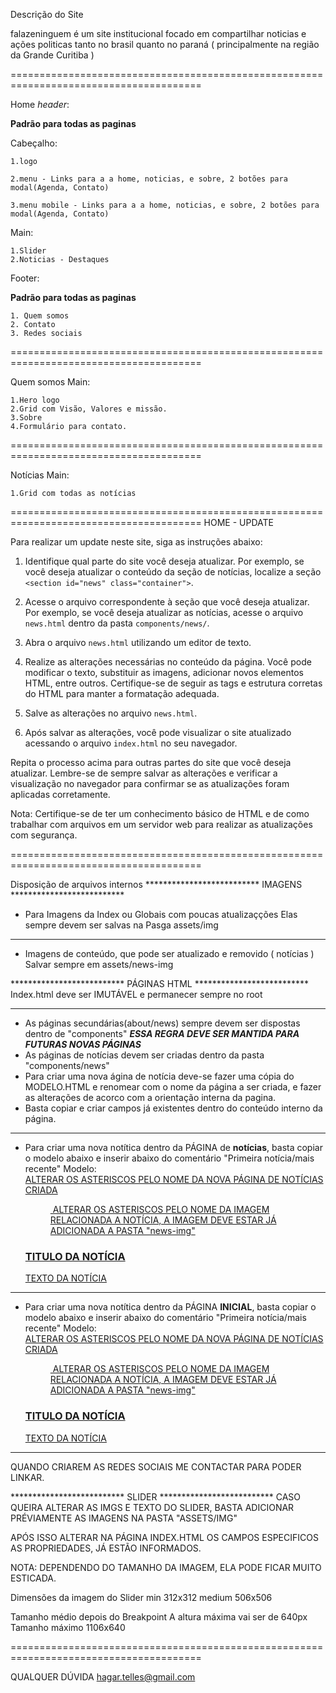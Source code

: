 
Descrição do Site

falazeninguem é um site institucional focado em compartilhar noticias e ações politicas tanto no brasil quanto no paraná ( principalmente na região da Grande Curitiba )



=======================================================================================

Home 
*header*:

**Padrão para todas as paginas**

Cabeçalho:
 
    1.logo
   
    2.menu - Links para a a home, noticias, e sobre, 2 botões para modal(Agenda, Contato) 
    
    3.menu mobile - Links para a a home, noticias, e sobre, 2 botões para modal(Agenda, Contato)


Main:
  
    1.Slider
    2.Noticias - Destaques

Footer:

**Padrão para todas as paginas**

    1. Quem somos
    2. Contato
    3. Redes sociais

=======================================================================================

Quem somos
Main:

    1.Hero logo
    2.Grid com Visão, Valores e missão.
    3.Sobre
    4.Formulário para contato.

=======================================================================================

Notícias
Main: 

    1.Grid com todas as notícias

=======================================================================================
HOME - UPDATE

Para realizar um update neste site, siga as instruções abaixo:

1. Identifique qual parte do site você deseja atualizar. Por exemplo, se você deseja atualizar o conteúdo da seção de notícias, localize a seção `<section id="news" class="container">`.

2. Acesse o arquivo correspondente à seção que você deseja atualizar. Por exemplo, se você deseja atualizar as notícias, acesse o arquivo `news.html` dentro da pasta `components/news/`.

3. Abra o arquivo `news.html` utilizando um editor de texto.

4. Realize as alterações necessárias no conteúdo da página. Você pode modificar o texto, substituir as imagens, adicionar novos elementos HTML, entre outros. Certifique-se de seguir as tags e estrutura corretas do HTML para manter a formatação adequada.

5. Salve as alterações no arquivo `news.html`.

6. Após salvar as alterações, você pode visualizar o site atualizado acessando o arquivo `index.html` no seu navegador.

Repita o processo acima para outras partes do site que você deseja atualizar. Lembre-se de sempre salvar as alterações e verificar a visualização no navegador para confirmar se as atualizações foram aplicadas corretamente.

Nota: Certifique-se de ter um conhecimento básico de HTML e de como trabalhar com arquivos em um servidor web para realizar as atualizações com segurança.

=======================================================================================

Disposição de arquivos internos
************************** IMAGENS **************************
- Para Imagens da Index ou Globais com poucas atualizaçções 
Elas sempre devem ser salvas na Pasga assets/img
***************************************
- Imagens de conteúdo, que pode ser atualizado e removido ( notícias )
Salvar sempre em assets/news-img

************************** PÁGINAS HTML **************************
Index.html deve ser IMUTÁVEL e permanecer sempre no root
***************************************
- As páginas secundárias(about/news) sempre devem ser dispostas dentro de "components"
***ESSA REGRA DEVE SER MANTIDA PARA FUTURAS NOVAS PÁGINAS***
- As páginas de notícias devem ser criadas dentro da pasta "components/news"
- Para criar uma nova ágina de notícia deve-se fazer uma cópia do MODELO.HTML e renomear com o nome da página a ser criada, e fazer as alterações de acorco com a orientação interna da pagina.
- Basta copiar e criar campos já existentes dentro do conteúdo interno da página.
***************************************
- Para criar uma nova notítica dentro da PÁGINA de **notícias**, basta copiar o modelo abaixo e inserir abaixo do comentário "Primeira notícia/mais recente"
Modelo:
                <div class="grid-element">
                    <a href="./news/****" target="_self"> ALTERAR OS ASTERISCOS PELO NOME DA NOVA PÁGINA DE NOTÍCIAS CRIADA
                        <figure class="grid-figure">
                            <img src="../assets/news-img/*****" alt="">
                        ALTERAR OS ASTERISCOS PELO NOME DA IMAGEM RELACIONADA A NOTÍCIA, A IMAGEM DEVE ESTAR JÁ ADICIONADA A PASTA "news-img"
                        </figure>
                        <div class="news-text-div">
                            <h3 class="news-title">TITULO DA NOTÍCIA</h3>
                            <p class="news-text">
                            TEXTO DA NOTÍCIA
                            </p>
                        </div>
                    </a>
                </div> 
***************************************
- Para criar uma nova notítica dentro da PÁGINA **INICIAL**, basta copiar o modelo abaixo e inserir abaixo do comentário "Primeira notícia/mais recente"
Modelo:
                <div class="grid-element">
                    <a href="./news/****" target="_self"> ALTERAR OS ASTERISCOS PELO NOME DA NOVA PÁGINA DE NOTÍCIAS CRIADA
                        <figure class="grid-figure">
                            <img src="../assets/news-img/*****" alt="">
                        ALTERAR OS ASTERISCOS PELO NOME DA IMAGEM RELACIONADA A NOTÍCIA, A IMAGEM DEVE ESTAR JÁ ADICIONADA A PASTA "news-img"
                        </figure>
                        <div class="news-text-div">
                            <h3 class="news-title">TITULO DA NOTÍCIA</h3>
                            <p class="news-text">
                            TEXTO DA NOTÍCIA
                            </p>
                        </div>
                    </a>
                </div> 
******************************************************************
QUANDO CRIAREM AS REDES SOCIAIS ME CONTACTAR PARA PODER LINKAR.

************************** SLIDER **************************
CASO QUEIRA ALTERAR AS IMGS E TEXTO DO SLIDER, BASTA ADICIONAR PRÉVIAMENTE AS IMAGENS NA PASTA "ASSETS/IMG"

APÓS ISSO ALTERAR NA PÁGINA INDEX.HTML OS CAMPOS ESPECIFICOS AS PROPRIEDADES, JÁ ESTÃO INFORMADOS.

NOTA: DEPENDENDO DO TAMANHO DA IMAGEM, ELA PODE FICAR MUITO ESTICADA.

Dimensões da imagem do Slider
min 312x312
medium 506x506

Tamanho médio depois do Breakpoint
A altura máxima vai ser de 640px
Tamanho máximo 1106x640

=======================================================================================

QUALQUER DÚVIDA hagar.telles@gmail.com


